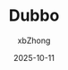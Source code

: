 ---
title: Dubbo
author: xbZhong
isOriginal: true
article: true
category: backend
timeline: true
icon: devicon:apache 
date: 2025-10-11
---
